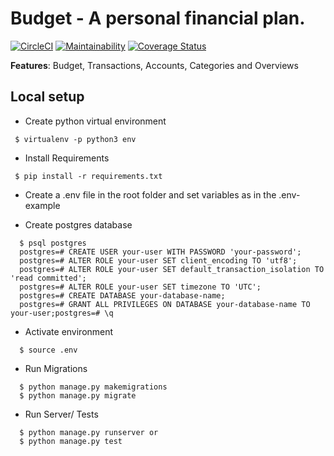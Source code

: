 # Budget - A personal financial plan.

[![CircleCI](https://circleci.com/gh/a-braham/budget.svg?style=svg)](https://circleci.com/gh/a-braham/budget)
[![Maintainability](https://api.codeclimate.com/v1/badges/56d5a97b0331e38d4b67/maintainability)](https://codeclimate.com/github/a-braham/budget/maintainability)
[![Coverage Status](https://coveralls.io/repos/github/a-braham/budget/badge.svg?branch=master)](https://coveralls.io/github/a-braham/budget?branch=master)

**Features**: Budget, Transactions, Accounts, Categories and Overviews

## Local setup
* Create python virtual environment
```
 $ virtualenv -p python3 env
```
* Install Requirements
```
 $ pip install -r requirements.txt
```
* Create a .env file in the root folder and set variables as in the .env-example

* Create postgres database
```
  $ psql postgres
  postgres=# CREATE USER your-user WITH PASSWORD 'your-password';
  postgres=# ALTER ROLE your-user SET client_encoding TO 'utf8';
  postgres=# ALTER ROLE your-user SET default_transaction_isolation TO 'read committed';
  postgres=# ALTER ROLE your-user SET timezone TO 'UTC';
  postgres=# CREATE DATABASE your-database-name;
  postgres=# GRANT ALL PRIVILEGES ON DATABASE your-database-name TO your-user;postgres=# \q
```

* Activate environment
```
  $ source .env
```

* Run Migrations
```
  $ python manage.py makemigrations
  $ python manage.py migrate
```
* Run Server/ Tests
```
  $ python manage.py runserver or
  $ python manage.py test
```
